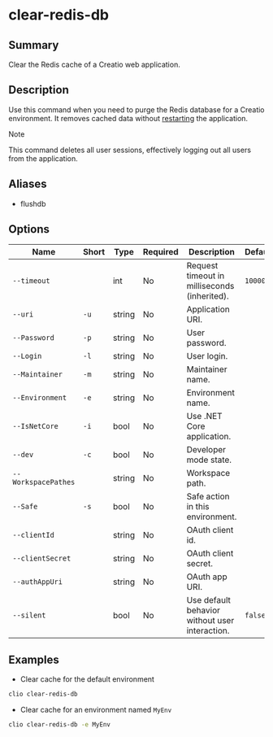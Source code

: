 # clear-redis-db

## Summary
Clear the Redis cache of a Creatio web application.

## Description
Use this command when you need to purge the Redis database for a Creatio environment. 
It removes cached data without [restarting](restart-web-app.md) the application.

> [!NOTE]
> This command deletes all user sessions, effectively logging out all users from the application.

## Aliases
- flushdb

## Options

| Name                | Short | Type   | Required | Description                                    | Default  |
|---------------------|-------|--------|----------|------------------------------------------------|----------|
| `--timeout`         |       | int    | No       | Request timeout in milliseconds (inherited).   | `100000` |
| `--uri`             | `-u`  | string | No       | Application URI.                               |          |
| `--Password`        | `-p`  | string | No       | User password.                                 |          |
| `--Login`           | `-l`  | string | No       | User login.                                    |          |
| `--Maintainer`      | `-m`  | string | No       | Maintainer name.                               |          |
| `--Environment`     | `-e`  | string | No       | Environment name.                              |          |
| `--IsNetCore`       | `-i`  | bool   | No       | Use .NET Core application.                     |          |
| `--dev`             | `-c`  | bool   | No       | Developer mode state.                          |          |
| `--WorkspacePathes` |       | string | No       | Workspace path.                                |          |
| `--Safe`            | `-s`  | bool   | No       | Safe action in this environment.               |          |
| `--clientId`        |       | string | No       | OAuth client id.                               |          |
| `--clientSecret`    |       | string | No       | OAuth client secret.                           |          |
| `--authAppUri`      |       | string | No       | OAuth app URI.                                 |          |
| `--silent`          |       | bool   | No       | Use default behavior without user interaction. | `false`  |

## Examples
- Clear cache for the default environment
```bash
clio clear-redis-db
```
- Clear cache for an environment named `MyEnv`
```bash
clio clear-redis-db -e MyEnv
```

